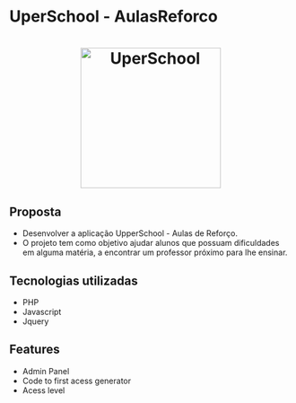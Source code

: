 # UperSchool - AulasReforco

<h1 align="center">
    <img alt="UperSchool" title="#UperSchool" src="#" width="250px" />
</h1>

## Proposta
* Desenvolver a aplicação UpperSchool - Aulas de Reforço.
* O projeto tem como objetivo ajudar alunos que possuam dificuldades em alguma matéria, a encontrar um professor próximo para lhe ensinar.

## Tecnologias utilizadas
* PHP
* Javascript
* Jquery

## Features
* Admin Panel
* Code to first acess generator
* Acess level
